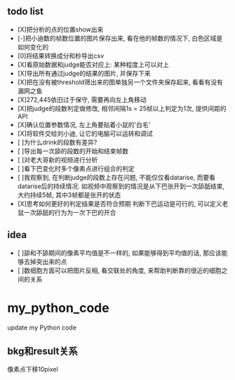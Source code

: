 ## todo list
- [X]把分析的点的位置show出来
- [-]把小迪数的帧数位置的图片保存出来, 看在他的帧数的情况下, 白色区域是如何变化的
- [0]将结果转换成分和秒导出csv
- [X]看原始数据和judge能否对应上: 某种程度上可以对上
- [X]导出所有通过judge的结果的图片, 并保存下来
- [X]把在没有被threshold筛出来的图单独另一个文件夹保存起来, 看看有没有漏网之鱼
- [X]272,445依旧过于保守, 需要再向左上角移动
- [X]把judge的段数判定做修改, 相邻间隔1s = 25帧以上判定为1次, 提供间距的API
- [X]确认位置参数情况, 左上角要贴着小鼠的'白毛'
- [X]将软件交给刘小迪, 让它的电脑可以运转和调试
- [ ]为什么drink的段数有差异?
- [ ]导出每一次舔的段数的开始和结束帧数
- [ ]对老大哥新的视频进行分析
- [ ]看下巴变化时多个像素点进行组合的判定
- [ ]我观察到, 在判断judge的段数上存在问题, 不能仅仅看datarise, 而要看datarise后的持续情况.  如视频中观察到的情况是从下巴张开到一次舔舐结束, 大约持续5帧, 其中3帧都是张开的状态
- [X]思考如何更好的判定结果是否符合预期
判断下巴运动是可行的, 可以定义老鼠一次舔舐的行为为一次下巴的开合

## idea
- [ ]舔和不舔期间的像素平均值是不一样的, 如果能够得到平均值的话, 那应该能够去掉突出来的点
- [ ]数细胞方面可以把图片反相, 看交联处的角度, 来帮助判断靠的很近的细胞之间的关系


# my_python_code
update my Python code

## bkg和result关系
像素点下移10pixel
